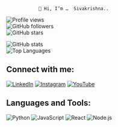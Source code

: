                 👋 Hi, I’m …  Sivakrishna..

 ![Profile views](https://komarev.com/ghpvc/?username=YOURUSERNAME&color=blue)  
![GitHub followers](https://img.shields.io/github/followers/YOURUSERNAME?label=Followers&style=social)  
![GitHub stars](https://img.shields.io/github/stars/YOURUSERNAME?label=Stars&style=social)  

![GitHub stats](https://github-readme-stats.vercel.app/api?username=YOURUSERNAME&show_icons=true&theme=radical)  
![Top Languages](https://github-readme-stats.vercel.app/api/top-langs/?username=YOURUSERNAME&layout=compact&theme=radical)  

## Connect with me:
[![LinkedIn](https://img.shields.io/badge/LinkedIn-blue?logo=linkedin&logoColor=white)](https://in.linkedin.com/in/sivakrishna-p-agasa)
[![Instagram](https://img.shields.io/badge/Instagram-pink?logo=instagram&logoColor=white)](https://www.instagram.com/siva_5krishna?utm_source=qr&igsh=MWI2dXlwOTkzMnpocQ==)
[![YouTube](https://img.shields.io/badge/YouTube-red?logo=youtube&logoColor=white)](www.youtube.com/@HiddenRealms56)

## Languages and Tools:
![Python](https://img.shields.io/badge/Python-3776AB?style=for-the-badge&logo=python&logoColor=white)
![JavaScript](https://img.shields.io/badge/JavaScript-323330?style=for-the-badge&logo=javascript&logoColor=F7DF1E)
![React](https://img.shields.io/badge/React-20232A?style=for-the-badge&logo=react&logoColor=61DAFB)
![Node.js](https://img.shields.io/badge/Node.js-43853D?style=for-the-badge&logo=node-dot-js&logoColor=white)
  
